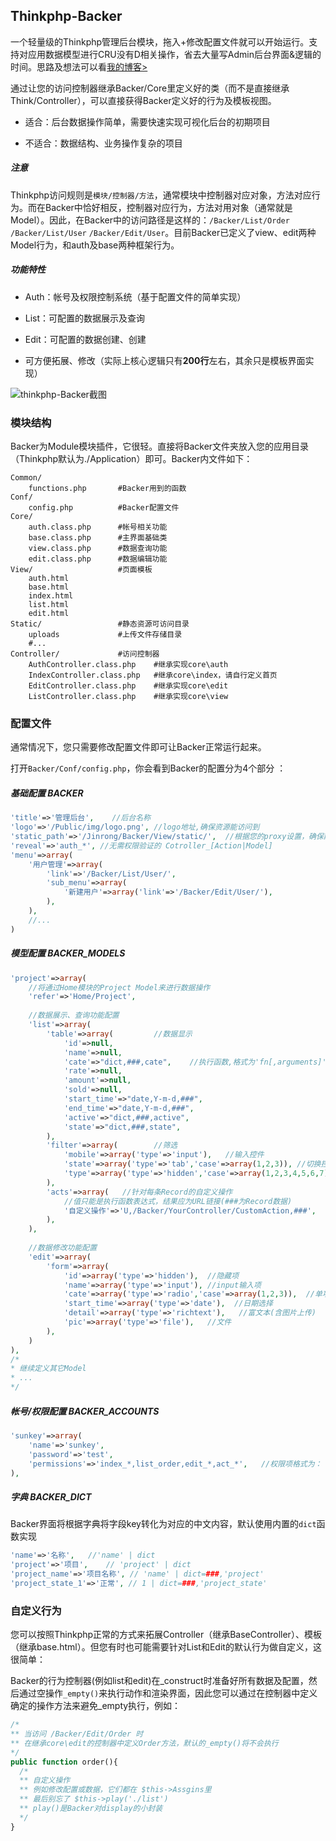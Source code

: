 ## Thinkphp-Backer

一个轻量级的Thinkphp管理后台模块，拖入+修改配置文件就可以开始运行。支持对应用数据模型进行CRU没有D相关操作，省去大量写Admin后台界面&逻辑的时间。思路及想法可以看[我的博客>](http://sunkey.me/backer-qing-liang-ji-thinkphpguan-li-hou-tai-mo-kuai/)

通过让您的访问控制器继承Backer/Core里定义好的类（而不是直接继承Think/Controller），可以直接获得Backer定义好的行为及模板视图。

- 适合：后台数据操作简单，需要快速实现可视化后台的初期项目


- 不适合：数据结构、业务操作复杂的项目


##### 注意

Thinkphp访问规则是``模块/控制器/方法``，通常模块中控制器对应对象，方法对应行为。而在Backer中恰好相反，控制器对应行为，方法对用对象（通常就是Model）。因此，在Backer中的访问路径是这样的：``/Backer/List/Order`` ``/Backer/List/User`` ``/Backer/Edit/User``。目前Backer已定义了view、edit两种Model行为，和auth及base两种框架行为。

##### 功能特性

- Auth：帐号及权限控制系统（基于配置文件的简单实现）


- List：可配置的数据展示及查询
- Edit：可配置的数据创建、创建
- 可方便拓展、修改（实际上核心逻辑只有**200行**左右，其余只是模板界面实现）




![thinkphp-Backer截图](http://sunkey.me/content/images/2016/04/QQ20160408-0-01.png)




### 模块结构

Backer为Module模块插件，它很轻。直接将Backer文件夹放入您的应用目录（Thinkphp默认为./Application）即可。Backer内文件如下：

```shell
Common/
	functions.php      	#Backer用到的函数
Conf/
	config.php			#Backer配置文件
Core/
	auth.class.php    	#帐号相关功能
	base.class.php    	#主界面基础类
	view.class.php    	#数据查询功能
	edit.class.php    	#数据编辑功能
View/               	#页面模板
	auth.html
	base.html
	index.html
	list.html
	edit.html
Static/					#静态资源可访问目录
	uploads   	 	  	#上传文件存储目录
	#...
Controller/   			#访问控制器
	AuthController.class.php	#继承实现core\auth
	IndexController.class.php	#继承core\index，请自行定义首页
	EditController.class.php	#继承实现core\edit
	ListController.class.php	#继承实现core\view
```



### 配置文件

通常情况下，您只需要修改配置文件即可让Backer正常运行起来。

打开``Backer/Conf/config.php``，你会看到Backer的配置分为4个部分 ：



##### 基础配置  BACKER

```php
'title'=>'管理后台',	//后台名称
'logo'=>'/Public/img/logo.png',	//logo地址,确保资源能访问到
'static_path'=>'/Jinrong/Backer/View/static/',	//根据您的proxy设置，确保静态资源能访问到
'reveal'=>'auth_*',	//无需权限验证的 Cotroller_[Action|Model]
'menu'=>array(
    '用户管理'=>array(
        'link'=>'/Backer/List/User/',
        'sub_menu'=>array(
            '新建用户'=>array('link'=>'/Backer/Edit/User/'),
        ),
    ),
    //...
)
```



##### 模型配置  BACKER_MODELS

```php
'project'=>array(
  	//将通过Home模块的Project Model来进行数据操作
    'refer'=>'Home/Project',
  
  	//数据展示、查询功能配置
    'list'=>array(
        'table'=>array(			//数据显示
            'id'=>null,
            'name'=>null,
            'cate'=>"dict,###,cate",	//执行函数,格式为'fn[,arguments]'，###代替字段值
            'rate'=>null,
            'amount'=>null,
            'sold'=>null,
            'start_time'=>"date,Y-m-d,###",
            'end_time'=>"date,Y-m-d,###",
            'active'=>"dict,###,active",
            'state'=>"dict,###,state",
        ),
        'filter'=>array(		//筛选
          	'mobile'=>array('type'=>'input'),	//输入控件
            'state'=>array('type'=>'tab','case'=>array(1,2,3)),	//切换控件
          	'type'=>array('type'=>'hidden','case'=>array(1,2,3,4,5,6,7)), //隐藏参数
        ),
        'acts'=>array(   //针对每条Record的自定义操作
          	//值只能是执行函数表达式，结果应为URL链接(###为Record数据)
            '自定义操作'=>'U,/Backer/YourController/CustomAction,###',
        ),
    ),
  
  	//数据修改功能配置
    'edit'=>array(
        'form'=>array(
            'id'=>array('type'=>'hidden'),	//隐藏项
            'name'=>array('type'=>'input'), //input输入项
            'cate'=>array('type'=>'radio','case'=>array(1,2,3)),  //单项选择
            'start_time'=>array('type'=>'date'),  //日期选择
            'detail'=>array('type'=>'richtext'),   //富文本(含图片上传)
            'pic'=>array('type'=>'file'),   //文件
        ),
    )
),
/*
* 继续定义其它Model
* ...
*/
```



##### 帐号/权限配置  BACKER_ACCOUNTS

```php
'sunkey'=>array(
    'name'=>'sunkey',
    'password'=>'test',
    'permissions'=>'index_*,list_order,edit_*,act_*',	//权限项格式为： (Controller)_(action|*)
),
```



##### 字典  BACKER_DICT

Backer界面将根据字典将字段key转化为对应的中文内容，默认使用内置的``dict``函数实现

```php
'name'=>'名称',	//'name' | dict
'project'=>'项目',	// 'project' | dict
'project_name'=>'项目名称', // 'name' | dict=###,'project'
'project_state_1'=>'正常', // 1 | dict=###,'project_state'
```



### 自定义行为

您可以按照Thinkphp正常的方式来拓展Controller（继承BaseController）、模板（继承base.html）。但您有时也可能需要针对List和Edit的默认行为做自定义，这很简单：



Backer的行为控制器(例如list和edit)在\_construct时准备好所有数据及配置，然后通过空操作``_empty()``来执行动作和渲染界面，因此您可以通过在控制器中定义确定的操作方法来避免_empty执行，例如：

```php
/*
** 当访问 /Backer/Edit/Order 时
** 在继承core\edit的控制器中定义Order方法，默认的_empty()将不会执行
*/
public function order(){
  /*
  ** 自定义操作
  ** 例如修改配置或数据，它们都在 $this->Assgins里
  ** 最后别忘了 $this->play('./list')
  ** play()是Backer对display的小封装
  */
}
```